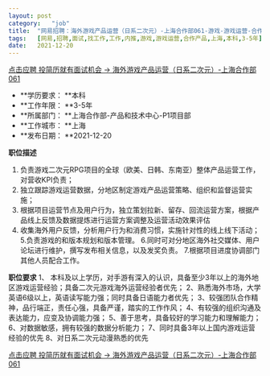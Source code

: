 ```yaml
---
layout:	post
category:	"job"
title:	"网易招聘：海外游戏产品运营（日系二次元）-上海合作部061-游戏-游戏运营-合作产品-上海本科3-5年"
tags:	[网易,招聘,面试,找工作,工作,内推,游戏,游戏运营,合作产品,上海,本科,3-5年]
date:	2021-12-20
---
```


[点击应聘 投简历就有面试机会 -> 海外游戏产品运营（日系二次元）-上海合作部061](http://mobile.bole.netease.com/bole/boleDetail?id=36589&employeeId=346f03c3cda5f04c&key=all)



- **学历要求： **本科
- **工作年限： **3-5年
- **所属部门： **上海合作部-产品和技术中心-P1项目部
- **工作城市： **上海
- **发布日期： **2021-12-20



**职位描述**
1. 负责游戏二次元RPG项目的全球（欧美、日韩、东南亚）整体产品运营工作，对营收KPI负责；
2. 独立跟踪游戏运营数据，分地区制定游戏产品运营策略、组织和监督运营实施；
3. 根据项目运营节点及用户行为，独立策划拉新、留存、回流运营方案，根据产品线上反馈及数据提炼进行运营方案调整及运营活动效果评估
4. 收集海外用户反馈，分析用户行为和消费习惯，实施针对性的线上线下活动；
5.负责游戏的和版本规划和版本管理。
6.同时可对分地区海外社交媒体、用户论坛进行维护，撰写发布相关信息，以及发奖负责。
7.根据项目进度协调部门其他人员配合工作。



**职位要求**
1、 本科及以上学历，对手游有深入的认识，具备至少3年以上的海外地区游戏运营经验；具备二次元游戏海外运营经验者优先；
2、熟悉海外市场，大学英语6级以上，英语读写能力强；同时具备日语能力者优先；
3、较强团队合作精神，品行端正，责任心强，具备严谨，踏实的工作作风；
4、有较强的组织沟通及表达能力，应变及协调能力强；
5、善于思考，具备较好的学习能力和理解能力；
6、对数据敏感，拥有较强的数据分析能力；
7、同时具备3年以上国内游戏运营经验的优先
8、对日系二次元动漫熟悉的优先



[点击应聘 投简历就有面试机会 -> 海外游戏产品运营（日系二次元）-上海合作部061](http://mobile.bole.netease.com/bole/boleDetail?id=36589&employeeId=346f03c3cda5f04c&key=all)